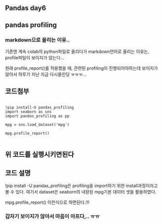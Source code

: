## Pandas day6

## pandas profiling

### markdown으로 올리는 이유..
기존엔 계속 colab의 python파일로 올리다가 markdown언어로 올리는 이유는, profile파일이 보이지가 않는다...

원래 profile_report()를 적용했을 때, 관련된 profiling이 진행되어야하는데 보이지가 않아서 하루가 지난 지금 다시올린당 ㅠㅠㅠ...

## 코드첨부
<pre>
<code>
!pip install-U pandas_profiling
import seaborn as sns
import pandas_profiling as pp

mpg = sns.load_dataset('mpg')

mpg.profile_report()
</code>
</pre>

## 위 코드를 실행시키면된다

## 코드 설명
!pip install -U pandas_profiling은 profiling을 import하기 위한 install과정이라고 볼 수 있다.
여기서 dataset은 seaborn의 내장된 mpg기본 데이터 셋을 활용하였다.

mpg.profile_report()
이런식으로 하면된다.!!!

### 갑자기 보이지가 않아서 마음이 아프다,.. ㅠㅠ
